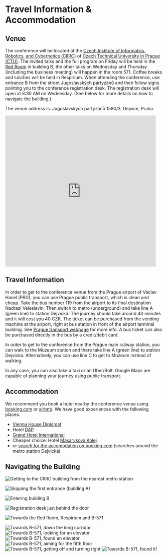 # Travel Information &amp; Accommodation

## Venue

The conference will be located at the <a href="http://ciirc.cvut.cz/">Czech Institute of Informatics, Robotics, and Cybernetics (CIIRC)</a> of <a href="http://www.cvut.cz">Czech Technical University in Prague (CTU)</a>.
The invited talks and the full program on Friday will be held in the <a href="https://www.ciirc.cvut.cz/about/ciirc-ctu-building/">Red Room</a> in building B,
the other talks on Wednesday and Thursday (including the business meeting) will happen
in the room 571.
Coffee breaks and lunches will be held in Respirium.
When attending the conference, use entrance B from the street Jugoslávských partyzánů and
then follow signs pointing you to the conference registration desk.
The registration desk will open at 8:30 AM on Wednesday.
(See below for more details on how to navigate the building.)

The venue address is: Jugoslávských partyzánů 1580/3, Dejvice, Praha.

<p><div><iframe src="https://www.google.com/maps/embed?pb=!1m18!1m12!1m3!1d1279.5416994861462!2d14.393923821572495!3d50.103445927619916!2m3!1f0!2f0!3f0!3m2!1i1024!2i768!4f13.1!3m3!1m2!1s0x0%3A0x72d5d7faff1cb933!2s%C4%8Cesk%C3%BD+institut+informatiky%2C+robotiky+a+kybernetiky!5e0!3m2!1scs!2scz!4v1508487103659" width="480" height="480" frameborder="0" style="border:0" allowfullscreen></iframe></div>
</p>

## Travel Information

In order to get to the conference venue from the Prague airport of Václav Havel
(PRG), you can use Prague public transport, which is clean and cheap.  Take the bus
number 119 from the airport to its final destination Nadrazi Veleslavin.  Then
switch to metro (underground) and take line A (green line) to station Dejvicka.
The journey should take around 40 minutes and it will cost you 40 CZK.  The
ticket can be purchased from the vending machine at the airport, right at bus
station in front of the airport terminal building.  See <a
href="https://pid.cz/en/for-tourists/what-ticket-should-i-use/">Prague
transport webpage</a> for more info.
A bus ticket can also be purchased directly in the bus by a credit/debit card.

In order to get to the conference from the Prague main railway station, you can
walk to the Muzeum station and there take line A (green line) to station
Dejvicka. Alternatively, you can use line C to get to Muzeum instead of walking.

In any case, you can also take a taxi or an Uber/Bolt. Google Maps are capable of
planning your journey using public transport.

## Accommodation

We recommend you book a hotel nearby the conference venue using <a href="http://booking.com">booking.com</a> or <a href="http://www.airbnb.com">airbnb</a>.
We have good experiences with the following places.

* <a href="https://www.booking.com/hotel/cz/vienna-house-diplomat-prague.html?aid=304142;label=gen173nr-1FCAEoggI46AdIM1gEaDqIAQGYATG4ARnIAQ_YAQHoAQH4AQKIAgGoAgO4AonpxeYFwAIB;sid=061fa145f43fcd2eaea1aa47d21bc966;atlas_src=sr_iw_btn;checkin=2019-07-07;checkout=2019-07-12;dist=0;from_map_sr=1;group_adults=1;group_children=0;highlighted_blocks=7701219_91461837_1_1_0;no_rooms=1;room1=A;sb_price_type=total;type=total;ucfs=1&">Vienna House Diplomat</a>
* Hotel <a href="https://www.booking.com/hotel/cz/dap.html?aid=304142;label=gen173nr-1FCAEoggI46AdIM1gEaDqIAQGYATG4ARnIAQ_YAQHoAQH4AQKIAgGoAgO4AonpxeYFwAIB;sid=061fa145f43fcd2eaea1aa47d21bc966;atlas_src=sr_iw_btn;checkin=2019-07-07;checkout=2019-07-12;dist=0;from_map_sr=1;group_adults=1;group_children=0;highlighted_blocks=29236302_89033432_0_1_0;no_rooms=1;room1=A;sb_price_type=total;type=total;ucfs=1&">DAP</a>
* <a href="https://www.booking.com/hotel/cz/hotel-international-prague.cs.html?aid=356980&label=gen173nr-1FCAEoggI46AdIM1gEaDqIAQGYATG4ARnIAQ_YAQHoAQH4AQKIAgGoAgO4AonpxeYFwAIB-Share-fqRbPU%401689853378&sid=65372c908ecf76200c89f9a0b48d804e&checkin_month=9&checkin_monthday=18&checkin_year=2023&checkout_month=9&checkout_monthday=23&checkout_year=2023&dist=0&group_adults=1&group_children=0&keep_landing=1&no_rooms=1&sb_price_type=total&type=total&">Grand Hotel International</a>
* Cheaper choice: Hotel <a href="https://www.booking.com/hotel/cz/masarykova-kolej.html?aid=304142;label=gen173nr-1FCAEoggI46AdIM1gEaDqIAQGYATG4ARnIAQ_YAQHoAQH4AQKIAgGoAgO4AonpxeYFwAIB;sid=061fa145f43fcd2eaea1aa47d21bc966;atlas_src=sr_iw_btn;checkin=2019-07-07;checkout=2019-07-12;dist=0;from_map_sr=1;group_adults=1;group_children=0;highlighted_blocks=128357403_89048212_2_1_0;no_rooms=1;room1=A;sb_price_type=total;type=total;ucfs=1&">Masarykova Kolej</a>
* or <a href="https://www.booking.com/searchresults.cs.html?ss=Dejvick%C3%A1+stanice+metra%2C+Praha%2C+%C4%8Cesk%C3%A1+republika&map=1&ssne=Praha&ssne_untouched=Praha&label=gen173nr-1FCAEoggI46AdIM1gEaDqIAQGYATG4ARnIAQ_YAQHoAQH4AQKIAgGoAgO4AonpxeYFwAIB&sid=78e16b304ba68b73d61e35dc207ebc97&aid=304142&lang=cs&sb=1&src_elem=sb&src=index&dest_id=20874&dest_type=landmark&ac_position=2&ac_click_type=b&ac_langcode=cs&ac_suggestion_list_length=5&search_selected=true&search_pageview_id=3627673cbb360041&ac_meta=GhAzNjI3NjczY2JiMzYwMDQxIAIoATICY3M6CFByYWhhIERlQABKAFAA&checkin=2023-09-04&checkout=2023-09-08&group_adults=1&no_rooms=1&group_children=0&sb_travel_purpose=leisure#map_opened">search for the accomodation on booking.com</a> (searches around the metro station Dejvická)

## Navigating the Building

![Getting to the CIIRC building from the nearest metro station](data/001.jpeg "Getting to the CIIRC building from the nearest metro station")

![Skipping the first entrance (building A)](data/002.jpeg "Skipping the first entrance (building A)")

![Entering building B](data/003.jpeg "Entering building B")

![Registration desk just behind the door](data/004.jpeg "Registration desk just behind the door")

![Towards the Red Room, Respirium and B-571](data/005.jpeg "Towards the Red Room, Respirium and B-571")

![Towards B-571, down the long corridor](data/571/005.jpeg "Towards B-571, down the long corridor")
![Towards B-571, looking for an elevator](data/571/006.jpeg "Towards B-571, looking for an elevator")
![Towards B-571, found an elevator](data/571/007.jpeg "Towards B-571, found an elevator")
![Towards B-571, aiming for the fifth floor](data/571/008.jpeg "Towards B-571, aiming for the fifth floor")
![Towards B-571, getting off and turning right](data/571/009.jpeg "Towards B-571, getting off and turning right")
![Towards B-571, found it!](data/571/010.jpeg "Towards B-571, found it!")

